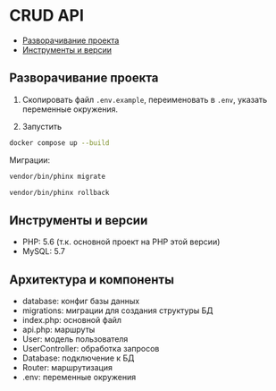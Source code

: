 # CRUD API

- [Разворачивание проекта](#разворачивание-проекта)
- [Инструменты и версии](#инструменты-и-версии)

## Разворачивание проекта
1. Скопировать файл `.env.example`, переименовать в `.env`, указать переменные окружения. 

2. Запустить 
```bash
docker compose up --build
```

Миграции: 
```bash
vendor/bin/phinx migrate
```

```bash
vendor/bin/phinx rollback
```

## Инструменты и версии
- PHP: 5.6 (т.к. основной проект на PHP этой версии)
- MySQL: 5.7

## Архитектура и компоненты
- database: конфиг базы данных
- migrations: миграции для создания структуры БД
- index.php: основной файл
- api.php: маршруты
- User: модель пользователя
- UserController: обработка запросов
- Database: подключение к БД
- Router: маршрутизация
- .env: переменные окружения
